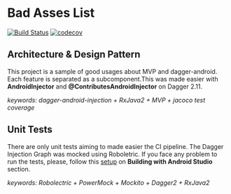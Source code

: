 # Bad Asses List
[![Build Status](https://travis-ci.org/haroldolivieri/BadAssesList.svg?branch=master)](https://travis-ci.org/haroldolivieri/BadAssesList) [![codecov](https://codecov.io/gh/haroldolivieri/BadAssesList/branch/master/graph/badge.svg)](https://codecov.io/gh/haroldolivieri/BadAssesList)

## Architecture & Design Pattern
This project is a sample of good usages about MVP and dagger-android.
Each feature is separated as a subcomponent.This was made easier with **AndroidInjector** and **@ContributesAndroidInjector** on Dagger 2.11.

*keywords: dagger-android-injection + RxJava2 + MVP + jacoco test coverage*

## Unit Tests
There are only unit tests aiming to made easier the CI pipeline.
The Dagger Injection Graph was mocked using Roboletric.
If you face any problem to run the tests, please, follow this [setup](http://robolectric.org/getting-started/)
on **Building with Android Studio** section.

*keywords: Robolectric + PowerMock + Mockito + Dagger2 + RxJava2*




